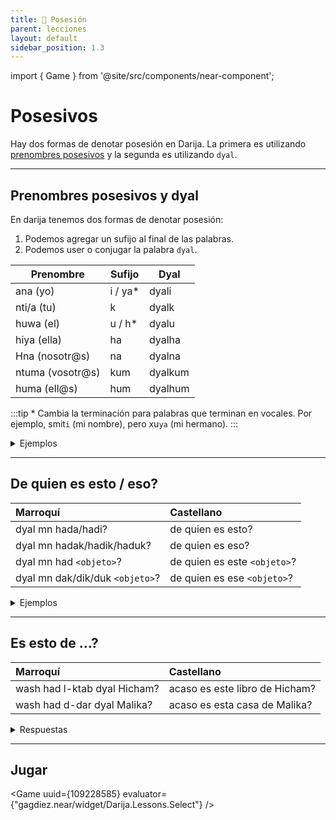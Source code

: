 ```yaml
---
title: 📖 Posesión
parent: lecciones
layout: default
sidebar_position: 1.3
---
```


import { Game } from '@site/src/components/near-component';

# Posesivos

Hay dos formas de denotar posesión en Darija. La primera es utilizando [prenombres posesivos](../vocabulario/pronombres#pronombres-posesivos) y la segunda es utilizando `dyal`.

---

## Prenombres posesivos y dyal

En darija tenemos dos formas de denotar posesión:
 1. Podemos agregar un sufijo al final de las palabras.
 2. Podemos user o conjugar la palabra `dyal`.

| Prenombre        | Sufijo  | Dyal    |
|------------------|---------|---------|
| ana (yo)         | i / ya* | dyali   |
| nti/a (tu)       | k       | dyalk   |
| huwa (el)        | u / h*  | dyalu   |
| hiya (ella)      | ha      | dyalha  |
| Hna (nosotr@s)   | na      | dyalna  |
| ntuma (vosotr@s) | kum     | dyalkum |
| huma (ell@s)     | hum     | dyalhum |

:::tip
\* Cambia la terminación para palabras que terminan en vocales. Por ejemplo, smit`i` (mi nombre), pero xu`ya` (mi hermano).
:::

<details>

<summary> Ejemplos </summary>

#### Libro (ktab)

| Castellano       | Con Pronombre | Con dyal            |
|------------------|---------------|---------------------|
| libro mio        | ktab`i`       | l-ktab dyal`i`      |
| libro tuyo       | ktab`k`       | l-ktab dyal`k`      |
| libro de él      | ktab`u`       | l-ktab dyal`u`      |
| libro de ella    | ktab`ha`      | l-ktab dyal`ha`     |
| libro nuestro    | ktab`na`      | l-ktab dyal`na`     |
| libro vuestro    | ktab`kum`     | l-ktab dyal`kum`    |
| libro de ell@s   | ktab`hum`     | l-ktab dyal`hum`    |
| libro de Esteban | -             | l-ktab dyal Esteban |

#### Ciudad (medina)

| Castellano      | Con Pronombre  | Con dyal           |
|-----------------|----------------|--------------------|
| ciudad mia      | medin`t` `i`   | l-medina dyal`i`   |
| ciudad tuya     | medin`t` `k`   | l-medina dyal`k`   |
| ciudad de él    | medin`t` `u`   | l-medina dyal`u`   |
| ciudad de ella  | medin`t` `ha`  | l-medina dyal`ha`  |
| ciudad nuestra  | medin`t` `na`  | l-medina dyal`na`  |
| ciudad vuestra  | medin`t` `kum` | l-medina dyal`kum` |
| ciudad de ell@s | medin`t` `hum` | l-medina dyal`hum` |

:::tip
Todas las palabras femeninas que terminan con una `a` tienen una `t` silenciosa, que aparece al agregar el pronombre posesivo.
:::

#### Hermano (khu)

| Castellano        | Con Pronombre | Con dyal          |
|-------------------|---------------|-------------------|
| hermano mio       | khu`ya`       | l-khu dyal`i`     |
| hermano tuyo      | khu`k`        | l-khu dyal`k`     |
| hermano de él     | khu`h`        | l-khu dyal`u`     |
| hermano de ella   | khu`ha`       | l-khu dyal`ha`    |
| hermano nuestra   | khu`na`       | l-khu dyal`na`    |
| hermano vuestra   | khu`kum`      | l-khu dyal`kum`   |
| hermano de ell@s  | khu`hum`      | l-khu dyal`hum`   |
| hermano de Samira | -             | l-khu dyal Samira |

</details>

---

## De quien es esto / eso?

| Marroquí                        | Castellano                   |
|:--------------------------------|:-----------------------------|
| dyal mn hada/hadi?              | de quien es esto?            |
| dyal mn hadak/hadik/haduk?      | de quien es eso?             |
| dyal mn had `<objeto>`?         | de quien es este `<objeto>`? |
| dyal mn dak/dik/duk `<objeto>`? | de quien es ese `<objeto>`?  |


<details markdown="1">
<summary> Ejemplos </summary>

| Marroquí                 | Castellano                  |
|:-------------------------|:----------------------------|
| dyal mn had l-bisklit    | de quien es esta bicicleta? |
| had l-biskit dyal Hassan | esta bicicleta es de Hassan |
| dyal mn dik t-tomobil    | de quien es ese automovil?  |
| hadik tomobil dyal Said  | ese automovil es de Said    |

</details>

---

## Es esto de ...?

| Marroquí                     | Castellano                     |
|:-----------------------------|:-------------------------------|
| wash had l-ktab dyal Hicham? | acaso es este libro de Hicham? |
| wash had d-dar dyal Malika?  | acaso es esta casa de Malika?  |

<details markdown="1">
<summary> Respuestas </summary>

| Marroquí         | Castellano            |
|:-----------------|:----------------------|
| lla, mashi dyalu | no, no es suyo        |
| yeh, dyalha      | si, es suya (de ella) |

</details>

---
## Jugar

<Game uuid={109228585} evaluator={"gagdiez.near/widget/Darija.Lessons.Select"} />